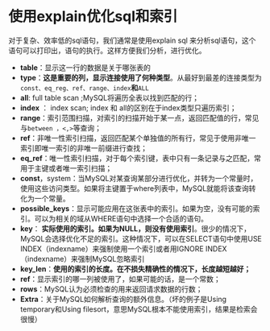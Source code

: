 # 使用explain优化sql和索引

对于复杂、效率低的sql语句，我们通常是使用explain sql 来分析sql语句，这个语句可以打印出，语句的执行。这样方便我们分析，进行优化。

* **table**：显示这一行的数据是关于哪张表的
* **type**：**这是重要的列，显示连接使用了何种类型**。从最好到最差的连接类型为`const、eq_reg、ref、range、index`**和**`ALL`
* **all**: full table scan ;MySQL将遍历全表以找到匹配的行；
* **index** ： index scan; index 和 all的区别在于index类型只遍历索引；
* **range**：索引范围扫描，对索引的扫描开始于某一点，返回匹配值的行，常见与`between ，<,>`等查询；
* **ref**：非唯一性索引扫描，返回匹配某个单独值的所有行，常见于使用非唯一索引即唯一索引的非唯一前缀进行查找；
* **eq\_ref**：唯一性索引扫描，对于每个索引键，表中只有一条记录与之匹配，常用于主键或者唯一索引扫描；
* **const**，system：当MySQL对某查询某部分进行优化，并转为一个常量时，使用这些访问类型。如果将主键置于where列表中，MySQL就能将该查询转化为一个常量。
* **possible\_keys**：显示可能应用在这张表中的索引。如果为空，没有可能的索引。可以为相关的域从WHERE语句中选择一个合适的语句。
* **key**： **实际使用的索引。如果为NULL，则没有使用索引**。很少的情况下，MySQL会选择优化不足的索引。这种情况下，可以在SELECT语句中使用USE INDEX（indexname）来强制使用一个索引或者用IGNORE INDEX（indexname）来强制MySQL忽略索引
* **key\_len**：**使用的索引的长度。在不损失精确性的情况下，长度越短越好；**
* **ref**：显示索引的哪一列被使用了，如果可能的话，是一个常数；
* **rows**：MySQL认为必须检查的用来返回请求数据的行数；
* **Extra**：关于MySQL如何解析查询的额外信息。（坏的例子是Using temporary和Using filesort，意思MySQL根本不能使用索引，结果是检索会很慢）



